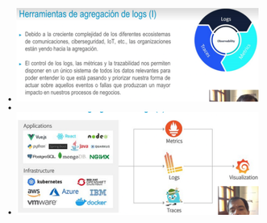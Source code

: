 - ![image.png](../assets/image_1723592200067_0.png)
-
- ![image.png](../assets/image_1723592172259_0.png)